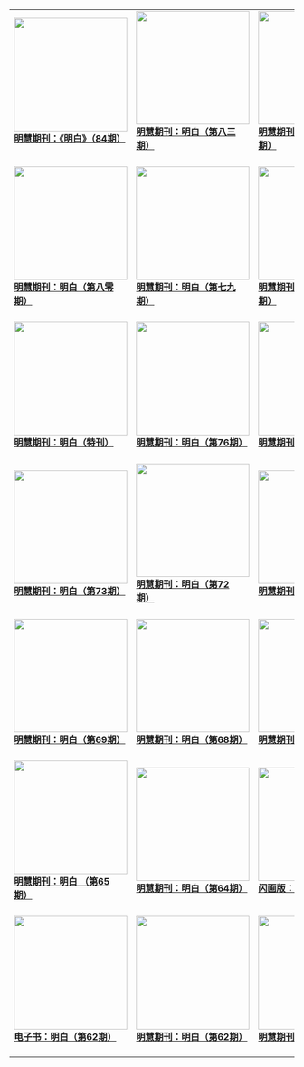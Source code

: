 |||||
|---|---|---|---|
|[<img width="200px" src="http://qikan.minghui.org/mhqkpage/qikanimage/2019/10/31/mingbai-84-read-cover.png" ><br/><b> 明慧期刊：《明白》（84期）</b><br/><br/>](../pages/mingbai/195013.md)|[<img width="200px" src="http://qikan.minghui.org/mhqkpage/qikanimage/2019/08/11/mingbai-83-read-cover.png" ><br/><b> 明慧期刊：明白（第八三期）</b><br/><br/>](../pages/mingbai/194004.md)|[<img width="200px" src="http://qikan.minghui.org/mhqkpage/qikanimage/2019/06/13/mingbai-82-read-cover.png" ><br/><b> 明慧期刊：明白（第八二期）</b><br/><br/>](../pages/mingbai/193169.md)|[<img width="200px" src="http://qikan.minghui.org/mhqkpage/qikanimage/2019/03/31/mingbai-81-read-cover.png" ><br/><b> 明慧期刊：明白（第八一期）</b><br/><br/>](../pages/mingbai/192261.md)|
|[<img width="200px" src="http://qikan.minghui.org/mhqkpage/qikanimage/2019/01/25/mingbai-80-read-cover.png" ><br/><b> 明慧期刊：明白（第八零期）</b><br/><br/>](../pages/mingbai/191500.md)|[<img width="200px" src="http://qikan.minghui.org/mhqkpage/qikanimage/2018/12/04/mingbai-79-2in1-read-cover.png" ><br/><b> 明慧期刊：明白（第七九期）</b><br/><br/>](../pages/mingbai/190866.md)|[<img width="200px" src="http://qikan.minghui.org/mhqkpage/qikanimage/2018/10/07/mingbai-78-2in1-read-cover.png" ><br/><b> 明慧期刊：明白（第七八期）</b><br/><br/>](../pages/mingbai/190098.md)|[<img width="200px" src="http://qikan.minghui.org/mhqkpage/qikanimage/2018/08/03/mingbai-77-2in1-read-cover.png" ><br/><b> 明慧期刊：明白（第七七期）</b><br/><br/>](../pages/mingbai/189222.md)|
|[<img width="200px" src="http://qikan.minghui.org/mhqkpage/qikanimage/2018/07/06/mingbai-znpa-read-cover.png" ><br/><b> 明慧期刊：明白（特刊）</b><br/><br/>](../pages/mingbai/188849.md)|[<img width="200px" src="http://qikan.minghui.org/mhqkpage/qikanimage/2018/06/05/mingbai-76-read-cover.png" ><br/><b> 明慧期刊：明白（第76期）</b><br/><br/>](../pages/mingbai/188464.md)|[<img width="200px" src="http://qikan.minghui.org/mhqkpage/qikanimage/2018/04/05/mingbai-75-read-cover.png" ><br/><b> 明慧期刊：明白（第75期）</b><br/><br/>](../pages/mingbai/187660.md)|[<img width="200px" src="http://qikan.minghui.org/mhqkpage/qikanimage/2018/02/03/mingbai-74-read-cover.png" ><br/><b> 明慧期刊：明白（第74期）</b><br/><br/>](../pages/mingbai/186907.md)|
|[<img width="200px" src="http://qikan.minghui.org/mhqkpage/qikanimage/2017/12/01/mingbai-73-2in1-read-cover.png" ><br/><b> 明慧期刊：明白（第73期）</b><br/><br/>](../pages/mingbai/185966.md)|[<img width="200px" src="http://qikan.minghui.org/mhqkpage/qikanimage/2017/08/19/mingbai-72-2in1-read-cover.png" ><br/><b> 明慧期刊：明白（第72 期）</b><br/><br/>](../pages/mingbai/184386.md)|[<img width="200px" src="http://qikan.minghui.org/mhqkpage/qikanimage/2017/05/22/mingbai-71-2in1-read-cover.png" ><br/><b> 明慧期刊：明白（第71期）</b><br/><br/>](../pages/mingbai/182915.md)|[<img width="200px" src="http://qikan.minghui.org/mhqkpage/qikanimage/2017/01/13/mingbai-xntk-2in1-read-cover.png" ><br/><b> 明慧期刊：明白（新年特刊）</b><br/><br/>](../pages/mingbai/180934.md)|
|[<img width="200px" src="http://qikan.minghui.org/mhqkpage/qikanimage/2016/12/22/mingbai-69-2in1-read-cover.png" ><br/><b> 明慧期刊：明白（第69期）</b><br/><br/>](../pages/mingbai/180612.md)|[<img width="200px" src="http://qikan.minghui.org/mhqkpage/qikanimage/2016/10/19/mingbai-68-2in1-read-cover.png" ><br/><b> 明慧期刊：明白（第68期）</b><br/><br/>](../pages/mingbai/179592.md)|[<img width="200px" src="http://qikan.minghui.org/mhqkpage/qikanimage/2016/07/09/mingbai-67-2in1-read-cover.png" ><br/><b> 明慧期刊：明白（第67期）</b><br/><br/>](../pages/mingbai/177963.md)|[<img width="200px" src="http://qikan.minghui.org/mhqkpage/qikanimage/2016/06/03/mingbai-66-2in1-read-cover.png" ><br/><b> 明慧期刊：明白（第66期）</b><br/><br/>](../pages/mingbai/177379.md)|
|[<img width="200px" src="http://qikan.minghui.org/mhqkpage/qikanimage/2016/05/05/mingbai-65-2in1-read-cover.png" ><br/><b> 明慧期刊：明白 （第65期）</b><br/><br/>](../pages/mingbai/176950.md)|[<img width="200px" src="http://qikan.minghui.org/mhqkpage/qikanimage/2016/04/07/mingbai-64-2in1-read-cover.png" ><br/><b> 明慧期刊：明白（第64期）</b><br/><br/>](../pages/mingbai/176532.md)|[<img width="200px" src="http://qikan.minghui.org/mhqkpage/qikanimage/2016/02/24/mingbai-63-2in1-read-cover.png" ><br/><b> 闪画版：明白（第63期）</b><br/><br/>](../pages/mingbai/175819.md)|[<img width="200px" src="http://qikan.minghui.org/mhqkpage/qikanimage/2016/02/23/mingbai-63-2in1-read-cover.png" ><br/><b> 明慧期刊：明白（第63期）</b><br/><br/>](../pages/mingbai/175818.md)|
|[<img width="200px" src="http://qikan.minghui.org/mhqkpage/qikanimage/2016/01/22/mingbai-62-2in1-read-cover.png" ><br/><b> 电子书：明白（第62期）</b><br/><br/>](../pages/mingbai/175359.md)|[<img width="200px" src="http://qikan.minghui.org/mhqkpage/qikanimage/2016/01/19/mingbai-62-2in1-read-cover.png" ><br/><b> 明慧期刊：明白（第62期）</b><br/><br/>](../pages/mingbai/175322.md)|[<img width="200px" src="http://qikan.minghui.org/mhqkpage/qikanimage/2015/12/22/mingbai-61-2in1-read-cover.png" ><br/><b> 明慧期刊：明白（第61期）</b><br/><br/>](../pages/mingbai/174867.md)|[<img width="200px" src="http://qikan.minghui.org/mhqkpage/qikanimage/2015/11/07/mingbai-60-2in1-read-cover.png" ><br/><b> 明慧期刊：明白（第60期）</b><br/><br/>](../pages/mingbai/174066.md)|
